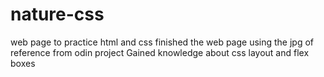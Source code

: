 # nature-css
web page to practice html and css 
finished the web page using the jpg of reference from odin project
Gained knowledge about css layout and flex boxes
